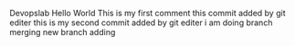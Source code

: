 Devopslab
Hello World
This is my first comment
this commit added by git editer
this is my second commit added by git editer
i am doing branch merging
new branch adding
